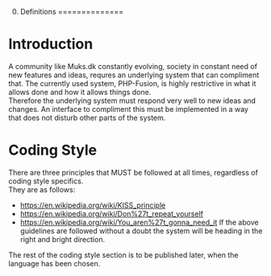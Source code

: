 0. Definitions
==============

Introduction
=============

A community like Muks.dk constantly evolving,  society in constant need of new features and ideas, requres an underlying system that can compliment that. The currently used system, PHP-Fusion, is highly restrictive in what it allows done and how it allows things done.  
Therefore the underlying system must respond very well to new ideas and changes. An interface to compliment this must be implemented in a way that does not disturb other parts of the system.  
  
Coding Style
============

There are three principles that MUST be followed at all times, regardless of coding style specifics.  
They are as follows:  
* https://en.wikipedia.org/wiki/KISS_principle
* https://en.wikipedia.org/wiki/Don%27t_repeat_yourself
* https://en.wikipedia.org/wiki/You_aren%27t_gonna_need_it
If the above guidelines are followed without a doubt the system will be heading in the right and bright direction.  
  
The rest of the coding style section is to be published later, when the language has been chosen.

